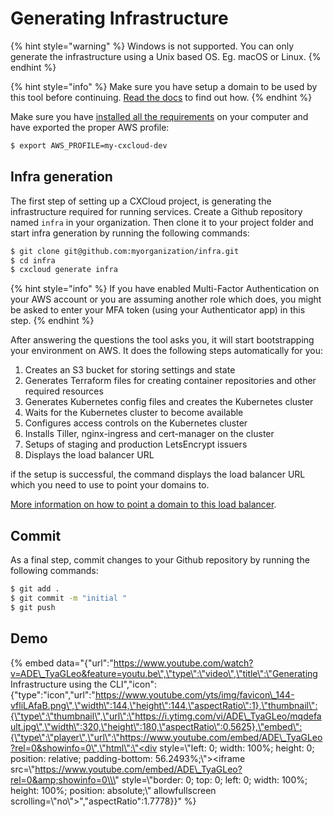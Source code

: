 # Generating Infrastructure

{% hint style="warning" %}
Windows is not supported. You can only generate the infrastructure using a Unix based OS. Eg. macOS or Linux.
{% endhint %}

{% hint style="info" %}
Make sure you have setup a domain to be used by this tool before continuing. [Read the docs](configuring-domains.md#configuring-a-domain-for-the-kubernetes-cluster) to find out how.
{% endhint %}

Make sure you have [installed all the requirements](../getting-started/prepare-your-environment.md) on your computer and have exported the proper AWS profile:

```bash
$ export AWS_PROFILE=my-cxcloud-dev
```

## Infra generation
The first step of setting up a CXCloud project, is generating the infrastructure required for running services. Create a Github repository named `infra` in your organization. Then clone it to your project folder and start infra generation by running the following commands:

```bash
$ git clone git@github.com:myorganization/infra.git
$ cd infra
$ cxcloud generate infra
```

{% hint style="info" %}
If you have enabled Multi-Factor Authentication on your AWS account or you are assuming another role which does, you might be asked to enter your MFA token \(using your Authenticator app\) in this step.
{% endhint %}

After answering the questions the tool asks you, it will start bootstrapping your environment on AWS. It does the following steps automatically for you:

1. Creates an S3 bucket for storing settings and state
2. Generates Terraform files for creating container repositories and other required resources
3. Generates Kubernetes config files and creates the Kubernetes cluster
4. Waits for the Kubernetes cluster to become available
5. Configures access controls on the Kubernetes cluster
6. Installs Tiller, nginx-ingress and cert-manager on the cluster
7. Setups of staging and production LetsEncrypt issuers
8. Displays the load balancer URL

if the setup is successful, the command displays the load balancer URL which you need to use to point your domains to.

[More information on how to point a domain to this load balancer](configuring-domains.md#configuring-a-domain-for-your-service).


## Commit
As a final step, commit changes to your Github repository by running the following commands:

```bash
$ git add .
$ git commit -m "initial "
$ git push
```

## Demo

{% embed data="{\"url\":\"https://www.youtube.com/watch?v=ADE\_TyaGLeo&feature=youtu.be\",\"type\":\"video\",\"title\":\"Generating Infrastructure using the CLI\",\"icon\":{\"type\":\"icon\",\"url\":\"https://www.youtube.com/yts/img/favicon\_144-vfliLAfaB.png\",\"width\":144,\"height\":144,\"aspectRatio\":1},\"thumbnail\":{\"type\":\"thumbnail\",\"url\":\"https://i.ytimg.com/vi/ADE\_TyaGLeo/mqdefault.jpg\",\"width\":320,\"height\":180,\"aspectRatio\":0.5625},\"embed\":{\"type\":\"player\",\"url\":\"https://www.youtube.com/embed/ADE\_TyaGLeo?rel=0&showinfo=0\",\"html\":\"<div style=\\\"left: 0; width: 100%; height: 0; position: relative; padding-bottom: 56.2493%;\\\"><iframe src=\\\"https://www.youtube.com/embed/ADE\_TyaGLeo?rel=0&amp;showinfo=0\\\" style=\\\"border: 0; top: 0; left: 0; width: 100%; height: 100%; position: absolute;\\\" allowfullscreen scrolling=\\\"no\\\"></iframe></div>\",\"aspectRatio\":1.7778}}" %}

